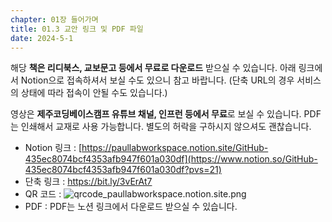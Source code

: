 ```yaml
---
chapter: 01장 들어가며
title: 01.3 교안 링크 및 PDF 파일
date: 2024-5-1
---
```


해당 **책은 리디북스, 교보문고 등에서 무료로 다운로드** 받으실 수 있습니다. 아래 링크에서 Notion으로 접속하셔서 보실 수도 있으니 참고 바랍니다. (단축 URL의 경우 서비스의 상태에 따라 접속이 안될 수도 있습니다.)

영상은 **제주코딩베이스캠프 유튜브 채널, 인프런 등에서 무료**로 보실 수 있습니다. PDF는 인쇄해서 교재로 사용 가능합니다. 별도의 허락을 구하시지 않으셔도 괜찮습니다.

- Notion 링크 : [https://paullabworkspace.notion.site/GitHub-435ec8074bcf4353afb947f601a030df](https://www.notion.so/GitHub-435ec8074bcf4353afb947f601a030df?pvs=21)
- 단축 링크 : https://bit.ly/3vErAt7
- QR 코드 :
  ![qrcode_paullabworkspace.notion.site.png](https://s3-us-west-2.amazonaws.com/secure.notion-static.com/320b6858-6be8-40af-88ff-ecece691f6ab/qrcode_paullabworkspace.notion.site.png)
- PDF : PDF는 노션 링크에서 다운로드 받으실 수 있습니다.
